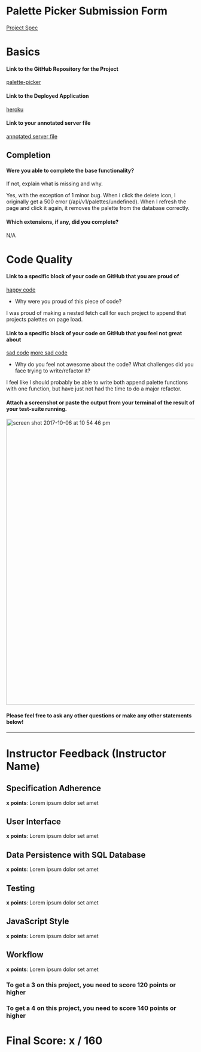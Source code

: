 # Palette Picker Submission Form

[Project Spec](http://frontend.turing.io/projects/palette-picker.html)

# Basics

#### Link to the GitHub Repository for the Project
[palette-picker](https://github.com/christielynam/palette-picker)

#### Link to the Deployed Application
[heroku](https://palette-picker-cl.herokuapp.com/)

#### Link to your annotated server file
[annotated server file](https://github.com/christielynam/palette-picker/blob/server-comments/server.js)


## Completion

#### Were you able to complete the base functionality?

If not, explain what is missing and why.

Yes, with the exception of 1 minor bug. When i click the delete icon, I originally get a 500 error (/api/v1/palettes/undefined). When I refresh the page and click it again, it removes the palette from the database correctly.

#### Which extensions, if any, did you complete?

N/A

# Code Quality

#### Link to a specific block of your code on GitHub that you are proud of
[happy code](https://github.com/christielynam/palette-picker/blob/master/public/js/scripts.js#L20-L32)

* Why were you proud of this piece of code?

I was proud of making a nested fetch call for each project to append that projects palettes on page load. 

#### Link to a specific block of your code on GitHub that you feel not great about
[sad code](https://github.com/christielynam/palette-picker/blob/master/public/js/scripts.js#L44-L59)
[more sad code](https://github.com/christielynam/palette-picker/blob/master/public/js/scripts.js#L102-L116)

* Why do you feel not awesome about the code? What challenges did you face trying to write/refactor it?

I feel like I should probably be able to write both append palette functions with one function, but have just not had the time to do a major refactor.

#### Attach a screenshot or paste the output from your terminal of the result of your test-suite running.

<img width="763" alt="screen shot 2017-10-06 at 10 54 46 pm" src="https://user-images.githubusercontent.com/20754511/31304860-7f119a20-aae9-11e7-841a-32b3c3b3ae24.png">

#### Please feel free to ask any other questions or make any other statements below!

-----


# Instructor Feedback (Instructor Name)

## Specification Adherence

**x points**: Lorem ipsum dolor set amet

## User Interface

**x points**: Lorem ipsum dolor set amet

## Data Persistence with SQL Database

**x points**: Lorem ipsum dolor set amet

## Testing

**x points**: Lorem ipsum dolor set amet

## JavaScript Style

**x points**: Lorem ipsum dolor set amet

## Workflow

**x points**: Lorem ipsum dolor set amet


### To get a 3 on this project, you need to score 120 points or higher
### To get a 4 on this project, you need to score 140 points or higher

# Final Score: x / 160
